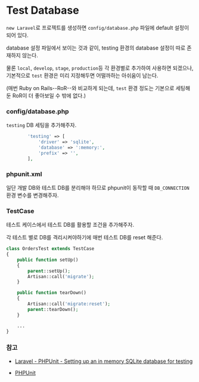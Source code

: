 # Test Database

`new Laravel`로 프로젝트를 생성하면
`config/database.php` 파일에 default 설정이 되어 있다.

database 설정 파일에서 보이는 것과 같이,
testing 환경의 database 설정이 따로 존재하지 않는다.

물론 `local`, `develop`, `stage`, `production`등 각 환경별로 추가하여 사용하면 되겠으나,
기본적으로 `test` 환경은 미리 지정해두면 어떨까하는 아쉬움이 남는다.

(매번 Ruby on Rails--RoR--와 비교하게 되는데,
`test` 환경 정도는 기본으로 세팅해둔 RoR이 더 좋아보일 수 밖에 없다.)

### config/database.php

`testing` DB 세팅을 추가해주자.

```php
        'testing' => [
            'driver' => 'sqlite',
            'database' => ':memory:',
            'prefix' => '',
        ],
```

### phpunit.xml

일단 개발 DB와 테스트 DB를 분리해야 하므로
phpunit이 동작할 때
`DB_CONNECTION` 환경 변수를 변경해주자.

> <env name="DB_CONNECTION" value="testing" />

### TestCase

테스트 케이스에서 테스트 DB를 활용할 조건을 추가해주자.

각 테스트 별로 DB를 격리시켜야하기에 매번 테스트 DB를 reset 해준다.

```php
class OrdersTest extends TestCase
{
    public function setUp()
    {
        parent::setUp();
        Artisan::call('migrate');
    }

    public function tearDown()
    {
        Artisan::call('migrate:reset');
        parent::tearDown();
    }

    ...
}
```

### 참고

- [Laravel - PHPUnit - Setting up an in memory SQLite database for testing](http://ryanstelmat.com/laravel-setting-up-an-in-memory-test-database)

- [PHPUnit](https://phpunit.de)
